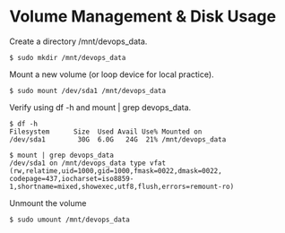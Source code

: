# Volume Management & Disk Usage

Create a directory /mnt/devops_data.

    $ sudo mkdir /mnt/devops_data 
    
Mount a new volume (or loop device for local practice).

    $ sudo mount /dev/sda1 /mnt/devops_data
    
Verify using df -h and mount | grep devops_data.

    $ df -h
    Filesystem      Size  Used Avail Use% Mounted on
    /dev/sda1        30G  6.0G   24G  21% /mnt/devops_data

    $ mount | grep devops_data
    /dev/sda1 on /mnt/devops_data type vfat (rw,relatime,uid=1000,gid=1000,fmask=0022,dmask=0022,
    codepage=437,iocharset=iso8859-1,shortname=mixed,showexec,utf8,flush,errors=remount-ro)

Unmount the volume

    $ sudo umount /mnt/devops_data
